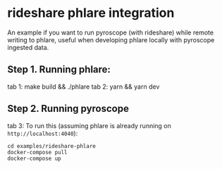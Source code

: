 # rideshare phlare integration

An example if you want to run pyroscope (with rideshare) while remote writing to phlare,
useful when developing phlare locally with pyroscope ingested data.


## Step 1. Running phlare:
tab 1: make build && ./phlare
tab 2: yarn && yarn dev

## Step 2. Running pyroscope
tab 3:
To run this (assuming phlare is already running on `http://localhost:4040`):

```
cd examples/rideshare-phlare
docker-compose pull
docker-compose up
```
